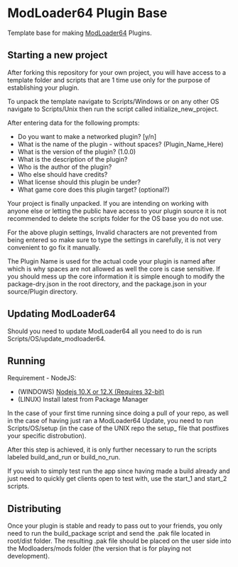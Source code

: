 # ModLoader64 Plugin Base
Template base for making [ModLoader64](https://github.com/hylian-modding/ModLoader64) Plugins.

## Starting a new project
After forking this repository for your own project, you will have access to a template folder
and scripts that are 1 time use only for the purpose of establishing your plugin.

To unpack the template navigate to Scripts/Windows or on any other OS navigate to Scripts/Unix
then run the script called initialize_new_project.

After entering data for the following prompts:
- Do you want to make a networked plugin? [y/n]
- What is the name of the plugin - without spaces? (Plugin_Name_Here)
- What is the version of the plugin? (1.0.0)
- What is the description of the plugin?
- Who is the author of the plugin?
- Who else should have credits?
- What license should this plugin be under?
- What game core does this plugin target? (optional?)

Your project is finally unpacked. If you are intending on working with anyone else or letting
the public have access to your plugin source it is not recommended to delete the scripts folder
for the OS base you do not use.

For the above plugin settings, Invalid characters are not prevented from being entered so
make sure to type the settings in carefully, it is not very convenient to go fix it manually.

The Plugin Name is used for the actual code your plugin is named after which is why spaces are
not allowed as well the core is case sensitive. If you should mess up the core information it
is simple enough to modify the package-dry.json in the root directory, and the package.json
in your source/Plugin directory.

## Updating ModLoader64
Should you need to update ModLoader64 all you need to do is run Scripts/OS/update_modloader64.

## Running

Requirement - NodeJS:

* (WINDOWS) [Nodejs 10.X or 12.X (Requires 32-bit)](https://nodejs.org/en/)
* (LINUX) Install latest from Package Manager

In the case of your first time running since doing a pull of your repo, as well in the case
of having just ran a ModLoader64 Update, you need to run Scripts/OS/setup (in the case of
the UNIX repo the setup_ file that postfixes your specific distrobution).

After this step is achieved, it is only further necessary to run the scripts labeled
build_and_run or build_no_run.

If you wish to simply test run the app since having made a build already and just need
to quickly get clients open to test with, use the start_1 and start_2 scripts.

## Distributing
Once your plugin is stable and ready to pass out to your friends, you only need to run the
build_package script and send the .pak file located in root/dist folder. The resulting .pak
file should be placed on the user side into the Modloaders/mods folder (the version that is
for playing not development).

